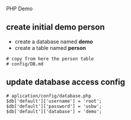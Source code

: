 PHP Demo

## create initial demo person
* create a database named **demo**
* create a table named **person**
```
# copy from here the person table
# config/DB.md
```

## update database access config
```
# aplication/config/database.php
$db['default']['username'] = 'root';
$db['default']['password'] = 'usbw';
$db['default']['database'] = 'demo';
```
